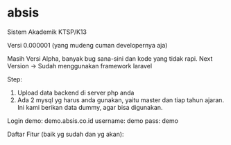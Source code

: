 # absis
Sistem Akademik KTSP/K13

Versi 0.000001 (yang mudeng cuman developernya aja)

Masih Versi Alpha, banyak bug sana-sini dan kode yang tidak rapi.
Next Version -> Sudah menggunakan framework laravel

Step: </br>
1. Upload data backend di server php anda </br>
2. Ada 2 mysql yg harus anda gunakan, yaitu master dan tiap tahun ajaran. Ini kami berikan data dummy, agar bisa digunakan. </br>

Login demo: demo.absis.co.id
username: demo
pass: demo

Daftar Fitur (baik yg sudah dan yg akan):


